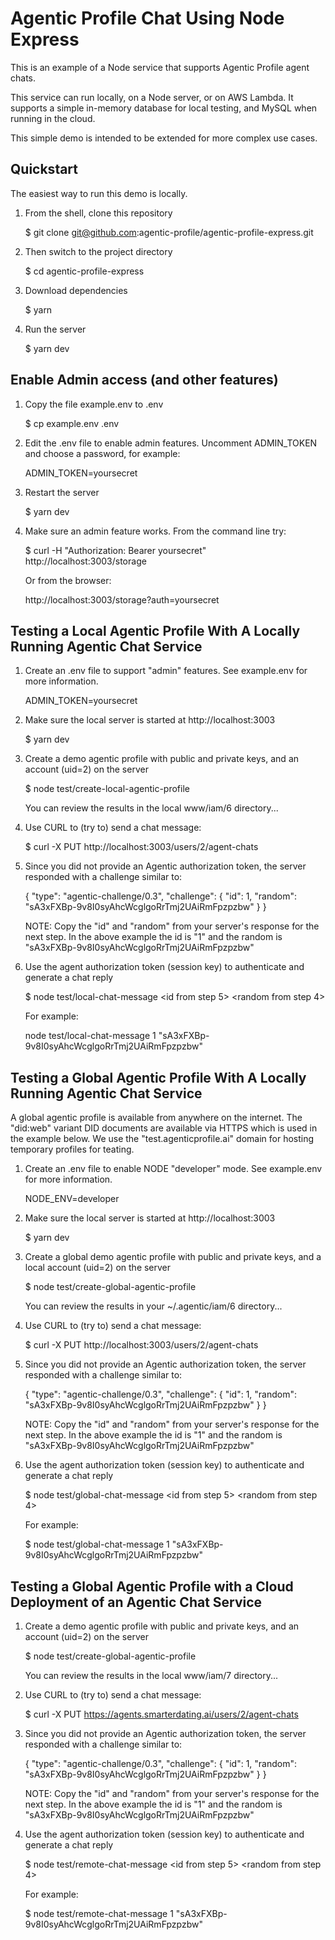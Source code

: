 # Agentic Profile Chat Using Node Express

This is an example of a Node service that supports Agentic Profile agent chats.

This service can run locally, on a Node server, or on AWS Lambda.  It supports a simple in-memory database for local testing, and MySQL when running in the cloud.

This simple demo is intended to be extended for more complex use cases.


## Quickstart

The easiest way to run this demo is locally.

1. From the shell, clone this repository

    $ git clone git@github.com:agentic-profile/agentic-profile-express.git

2. Then switch to the project directory

    $ cd agentic-profile-express

3. Download dependencies

    $ yarn

4. Run the server

    $ yarn dev


## Enable Admin access (and other features)

1. Copy the file example.env to .env

    $ cp example.env .env

2. Edit the .env file to enable admin features.  Uncomment ADMIN_TOKEN and choose a password, for example:

    ADMIN_TOKEN=yoursecret

3. Restart the server

    $ yarn dev

4. Make sure an admin feature works.  From the command line try:

    $ curl -H "Authorization: Bearer yoursecret" http://localhost:3003/storage

    Or from the browser:

    http://localhost:3003/storage?auth=yoursecret


## Testing a Local Agentic Profile With A Locally Running Agentic Chat Service

1. Create an .env file to support "admin" features.  See example.env for more information.

    ADMIN_TOKEN=yoursecret

2. Make sure the local server is started at http://localhost:3003

    $ yarn dev

3. Create a demo agentic profile with public and private keys, and an account (uid=2) on the server

    $ node test/create-local-agentic-profile

    You can review the results in the local www/iam/6 directory...

4. Use CURL to (try to) send a chat message:

    $ curl -X PUT http://localhost:3003/users/2/agent-chats

5. Since you did not provide an Agentic authorization token, the server responded with a challenge similar to:

    {
        "type": "agentic-challenge/0.3",
        "challenge": {
            "id": 1,
            "random": "sA3xFXBp-9v8I0syAhcWcglgoRrTmj2UAiRmFpzpzbw"
        }
    }

    NOTE: Copy the "id" and "random" from your server's response for the next step.  In the above example the id is "1" and the random is "sA3xFXBp-9v8I0syAhcWcglgoRrTmj2UAiRmFpzpzbw"

6. Use the agent authorization token (session key) to authenticate and generate a chat reply

    $ node test/local-chat-message &lt;id from step 5&gt; &lt;random from step 4&gt;

    For example:

    node test/local-chat-message 1 "sA3xFXBp-9v8I0syAhcWcglgoRrTmj2UAiRmFpzpzbw"


## Testing a Global Agentic Profile With A Locally Running Agentic Chat Service

A global agentic profile is available from anywhere on the internet.  The "did:web" variant DID documents are
available via HTTPS which is used in the example below.  We use the "test.agenticprofile.ai" domain for
hosting temporary profiles for teating.


1. Create an .env file to enable NODE "developer" mode.  See example.env for more information.

    NODE_ENV=developer

2. Make sure the local server is started at http://localhost:3003

    $ yarn dev

3. Create a global demo agentic profile with public and private keys, and a local account (uid=2) on the server

    $ node test/create-global-agentic-profile

    You can review the results in your ~/.agentic/iam/6 directory...

4. Use CURL to (try to) send a chat message:

    $ curl -X PUT http://localhost:3003/users/2/agent-chats

5. Since you did not provide an Agentic authorization token, the server responded with a challenge similar to:

    {
        "type": "agentic-challenge/0.3",
        "challenge": {
            "id": 1,
            "random": "sA3xFXBp-9v8I0syAhcWcglgoRrTmj2UAiRmFpzpzbw"
        }
    }

    NOTE: Copy the "id" and "random" from your server's response for the next step.  In the above example the id is "1" and the random is "sA3xFXBp-9v8I0syAhcWcglgoRrTmj2UAiRmFpzpzbw"

6. Use the agent authorization token (session key) to authenticate and generate a chat reply

    $ node test/global-chat-message &lt;id from step 5&gt; &lt;random from step 4&gt;

    For example:

    $ node test/global-chat-message 1 "sA3xFXBp-9v8I0syAhcWcglgoRrTmj2UAiRmFpzpzbw"


## Testing a Global Agentic Profile with a Cloud Deployment of an Agentic Chat Service 

1. Create a demo agentic profile with public and private keys, and an account (uid=2) on the server

    $ node test/create-global-agentic-profile

    You can review the results in the local www/iam/7 directory...

4. Use CURL to (try to) send a chat message:

    $ curl -X PUT https://agents.smarterdating.ai/users/2/agent-chats

5. Since you did not provide an Agentic authorization token, the server responded with a challenge similar to:

    {
        "type": "agentic-challenge/0.3",
        "challenge": {
            "id": 1,
            "random": "sA3xFXBp-9v8I0syAhcWcglgoRrTmj2UAiRmFpzpzbw"
        }
    }

    NOTE: Copy the "id" and "random" from your server's response for the next step.  In the above example the id is "1" and the random is "sA3xFXBp-9v8I0syAhcWcglgoRrTmj2UAiRmFpzpzbw"

6. Use the agent authorization token (session key) to authenticate and generate a chat reply

    $ node test/remote-chat-message &lt;id from step 5&gt; &lt;random from step 4&gt;

    For example:

    $ node test/remote-chat-message 1 "sA3xFXBp-9v8I0syAhcWcglgoRrTmj2UAiRmFpzpzbw"
